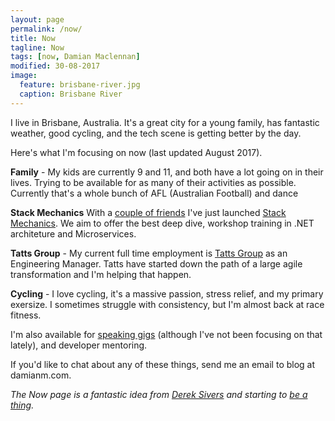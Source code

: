```yaml
---
layout: page
permalink: /now/
title: Now
tagline: Now
tags: [now, Damian Maclennan]
modified: 30-08-2017
image:
  feature: brisbane-river.jpg
  caption: Brisbane River
---
```



I live in Brisbane, Australia. It's a great city for a young family, has fantastic weather, good cycling, and the tech scene is getting better by the day.

Here's what I'm focusing on now (last updated August 2017).

**Family** - My kids are currently 9 and 11, and both have a lot going on in their lives. Trying to be available for as many of their activities as possible. Currently that's a whole bunch of AFL (Australian Football) and dance

**Stack Mechanics** With a [couple of friends](/articles/introducing-stack-mechanics) I've just launched [Stack Mechanics](https://stackmechanics.com/). We aim to offer the best deep dive, workshop training in .NET architeture and Microservices.

**Tatts Group** - My current full time employment is [Tatts Group](http://www.tattsgroup.com/) as an Engineering Manager. Tatts have started down the path of a large agile transformation and I'm helping that happen. 

**Cycling** - I love cycling, it's a massive passion, stress relief, and my primary exersize. I sometimes struggle with consistency, but I'm almost back at race fitness.


I'm also available for [speaking gigs](/speaking/) (although I've not been focusing on that lately), and developer mentoring. 

If you'd like to chat about any of these things, send me an email to blog at damianm.com.


*The Now page is a fantastic idea from [Derek Sivers](http://sivers.org/) and starting to [be a thing](http://nownownow.com/).*



